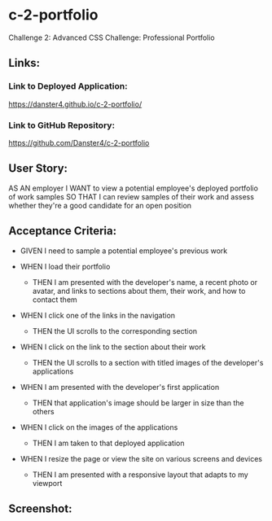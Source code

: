 # c-2-portfolio
Challenge 2: Advanced CSS Challenge: Professional Portfolio

## Links:
### Link to Deployed Application: 
https://danster4.github.io/c-2-portfolio/
### Link to GitHub Repository: 
https://github.com/Danster4/c-2-portfolio

## User Story:
AS AN employer
I WANT to view a potential employee's deployed portfolio of work samples
SO THAT I can review samples of their work and assess whether they're a good candidate for an open position

## Acceptance Criteria:
* GIVEN I need to sample a potential employee's previous work

* WHEN I load their portfolio
  * THEN I am presented with the developer's name, a recent photo or avatar, and links to sections about them, their work, and how to contact them
* WHEN I click one of the links in the navigation
  * THEN the UI scrolls to the corresponding section
* WHEN I click on the link to the section about their work
  * THEN the UI scrolls to a section with titled images of the developer's applications
* WHEN I am presented with the developer's first application
  * THEN that application's image should be larger in size than the others
* WHEN I click on the images of the applications
  * THEN I am taken to that deployed application
* WHEN I resize the page or view the site on various screens and devices
  * THEN I am presented with a responsive layout that adapts to my viewport

## Screenshot:
<insert screenshot here>

